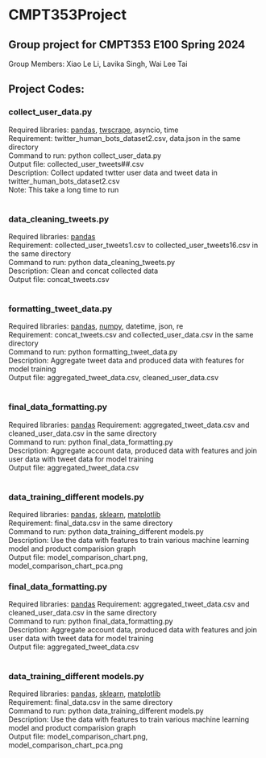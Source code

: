 # CMPT353Project

## Group project for CMPT353 E100 Spring 2024

Group Members: Xiao Le Li, Lavika Singh, Wai Lee Tai

## Project Codes:

### collect_user_data.py

Required libraries: [pandas](https://pandas.pydata.org/), [twscrape](https://github.com/vladkens/twscrape), asyncio, time  
Requirement: twitter_human_bots_dataset2.csv, data.json in the same directory  
Command to run: python collect_user_data.py  
Output file: collected_user_tweets##.csv  
Description: Collect updated twtter user data and tweet data in twitter_human_bots_dataset2.csv  
Note: This take a long time to run  
<br>

### data_cleaning_tweets.py

Required libraries: [pandas](https://pandas.pydata.org/)  
Requirement: collected_user_tweets1.csv to collected_user_tweets16.csv in the same directory  
Command to run: python data_cleaning_tweets.py  
Description: Clean and concat collected data  
Output file: concat_tweets.csv  
<br>

### formatting_tweet_data.py

Required libraries: [pandas](https://pandas.pydata.org/), [numpy](https://numpy.org/), datetime, json, re  
Requirement: concat_tweets.csv and collected_user_data.csv in the same directory  
Command to run: python formatting_tweet_data.py  
Description: Aggregate tweet data and produced data with features for model training  
Output file: aggregated_tweet_data.csv, cleaned_user_data.csv  
<br>

### final_data_formatting.py

Required libraries: [pandas](https://pandas.pydata.org/)
Requirement: aggregated_tweet_data.csv and cleaned_user_data.csv in the same directory  
Command to run: python final_data_formatting.py  
Description: Aggregate account data, produced data with features and join user data with tweet data for model training  
Output file: aggregated_tweet_data.csv  
<br>

### data_training_different models.py

Required libraries: [pandas](https://pandas.pydata.org/), [sklearn](https://scikit-learn.org/stable/), [matplotlib](https://matplotlib.org/)  
Requirement: final_data.csv in the same directory  
Command to run: python data_training_different models.py  
Description: Use the data with features to train various machine learning model and product comparision graph  
Output file: model_comparison_chart.png, model_comparison_chart_pca.png
<br>

### final_data_formatting.py

Required libraries: [pandas](https://pandas.pydata.org/)
Requirement: aggregated_tweet_data.csv and cleaned_user_data.csv in the same directory  
Command to run: python final_data_formatting.py  
Description: Aggregate account data, produced data with features and join user data with tweet data for model training  
Output file: aggregated_tweet_data.csv  
<br>

### data_training_different models.py

Required libraries: [pandas](https://pandas.pydata.org/), [sklearn](https://scikit-learn.org/stable/), [matplotlib](https://matplotlib.org/)  
Requirement: final_data.csv in the same directory  
Command to run: python data_training_different models.py  
Description: Use the data with features to train various machine learning model and product comparision graph  
Output file: model_comparison_chart.png, model_comparison_chart_pca.png
